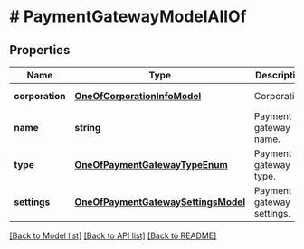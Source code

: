# # PaymentGatewayModelAllOf

## Properties

Name | Type | Description | Notes
------------ | ------------- | ------------- | -------------
**corporation** | [**OneOfCorporationInfoModel**](OneOfCorporationInfoModel.md) | Corporation. | [optional] [readonly]
**name** | **string** | Payment gateway name. | [optional] [readonly]
**type** | [**OneOfPaymentGatewayTypeEnum**](OneOfPaymentGatewayTypeEnum.md) | Payment gateway type. | [optional] [readonly]
**settings** | [**OneOfPaymentGatewaySettingsModel**](OneOfPaymentGatewaySettingsModel.md) | Payment gateway settings. | [optional] [readonly]

[[Back to Model list]](../../README.md#models) [[Back to API list]](../../README.md#endpoints) [[Back to README]](../../README.md)

